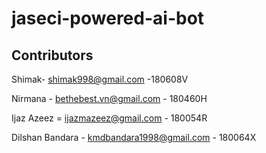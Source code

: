 # jaseci-powered-ai-bot

## Contributors
   Shimak- shimak998@gmail.com -180608V 
   
   Nirmana - bethebest.vn@gmail.com - 180460H 
   
   Ijaz Azeez = ijazmazeez@gmail.com - 180054R
   
   Dilshan Bandara - kmdbandara1998@gmail.com - 180064X
